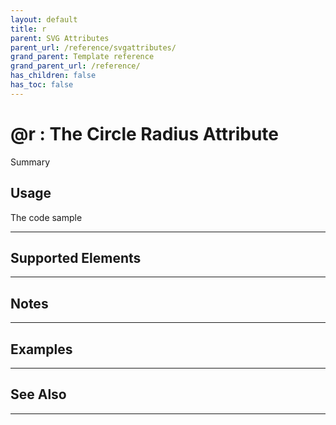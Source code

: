 ```yaml
---
layout: default
title: r
parent: SVG Attributes
parent_url: /reference/svgattributes/
grand_parent: Template reference
grand_parent_url: /reference/
has_children: false
has_toc: false
---
```


# @r : The Circle Radius Attribute

Summary

## Usage

 The code sample

---

## Supported Elements


---

## Notes


---

## Examples


---


## See Also


---

